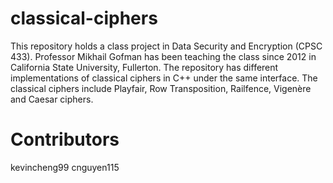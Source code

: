 classical-ciphers
=================

This repository holds a class project in Data Security and Encryption (CPSC 433). Professor Mikhail Gofman has been teaching the class since 2012 in California State University, Fullerton. The repository has different implementations of classical ciphers in C++ under the same interface. The classical ciphers include Playfair, Row Transposition, Railfence, Vigenère and Caesar ciphers.

Contributors
=================
kevincheng99
cnguyen115

